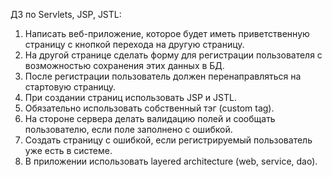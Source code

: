 ДЗ по Servlets, JSP, JSTL:
1) Написать веб-приложение, которое будет иметь приветственную страницу с кнопкой перехода на другую страницу.
2) На другой странице сделать форму для регистрации пользователя с возможностью сохранения этих данных в БД.
3) После регистрации пользователь должен перенаправляться на стартовую страницу.
4) При создании страниц использовать JSP и JSTL.
5) Обязательно использовать собственный тэг (custom tag).
6) На стороне сервера делать валидацию полей и сообщать пользователю, если поле заполнено с ошибкой.
7) Создать страницу с ошибкой, если регистрируемый пользователь уже есть в системе.
8) В приложении использовать layered architecture (web, service, dao).